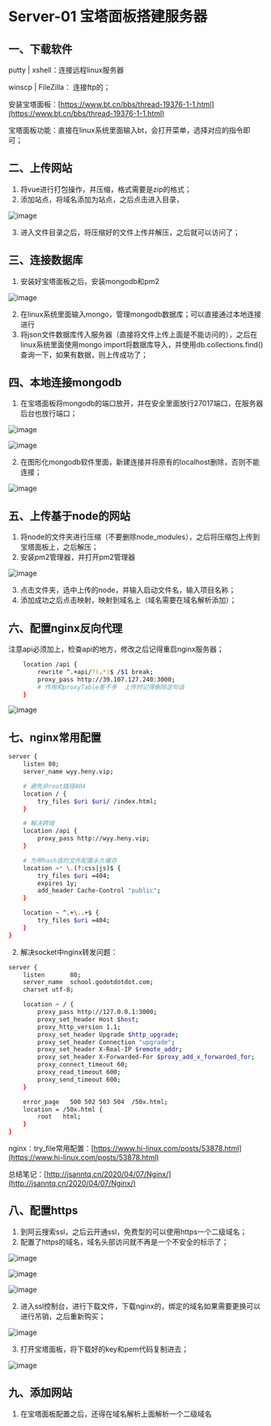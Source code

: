 # Server-01 宝塔面板搭建服务器
## 一、下载软件

putty | xshell：连接远程linux服务器

winscp | FileZilla： 连接ftp的；

安装宝塔面板：[https://www.bt.cn/bbs/thread-19376-1-1.html](https://www.bt.cn/bbs/thread-19376-1-1.html)

宝塔面板功能：直接在linux系统里面输入bt，会打开菜单，选择对应的指令即可；



## 二、上传网站
1. 将vue进行打包操作，并压缩，格式需要是zip的格式；
2. 添加站点，将域名添加为站点，之后点击进入目录，

![image](http://notecdn.heny.vip/images/server-01_宝塔面板搭建服务器-01.png)

3. 进入文件目录之后，将压缩好的文件上传并解压，之后就可以访问了；




## 三、连接数据库
1. 安装好宝塔面板之后，安装mongodb和pm2

![image](http://notecdn.heny.vip/images/server-01_宝塔面板搭建服务器-02.png)

2. 在linux系统里面输入mongo，管理mongodb数据库；可以直接通过本地连接进行
3. 将json文件数据库传入服务器（直接将文件上传上面是不能访问的），之后在linux系统里面使用mongo import将数据库导入，并使用db.collections.find()查询一下，如果有数据，则上传成功了；




## 四、本地连接mongodb
1. 在宝塔面板将mongodb的端口放开，并在安全里面放行27017端口，在服务器后台也放行端口；

![image](http://notecdn.heny.vip/images/server-01_宝塔面板搭建服务器-03.png)

![image](http://notecdn.heny.vip/images/server-01_宝塔面板搭建服务器-04.png)

2. 在图形化mongodb软件里面，新建连接并将原有的localhost删除，否则不能连接；

![image](http://notecdn.heny.vip/images/server-01_宝塔面板搭建服务器-05.png)



## 五、上传基于node的网站
1. 将node的文件夹进行压缩（不要删除node_modules），之后将压缩包上传到宝塔面板上，之后解压；
2. 安装pm2管理器，并打开pm2管理器

![image](http://notecdn.heny.vip/images/server-01_宝塔面板搭建服务器-06.png)

3. 点击文件夹，选中上传的node，并输入启动文件名，输入项目名称；
4. 添加成功之后点击映射，映射到域名上（域名需要在域名解析添加）；



## 六、配置nginx反向代理
注意api必须加上，检查api的地方，修改之后记得重启nginx服务器；
```sh
    location /api {
        rewrite ^.+api/?(.*)$ /$1 break;
        proxy_pass http://39.107.127.240:3000;
        # 作用和proxyTable差不多  上传时记得删除这句话
    }
```
![image](http://notecdn.heny.vip/images/server-01_宝塔面板搭建服务器-07.png)



## 七、nginx常用配置

```sh
server {
    listen 80;
    server_name wyy.heny.vip;

    # 避免非root路径404
    location / {
        try_files $uri $uri/ /index.html;
    }

    # 解决跨域
    location /api {
        proxy_pass http://wyy.heny.vip;
    }

    # 为带hash值的文件配置永久缓存
    location ~* \.(?:css|js)$ {
        try_files $uri =404;
        expires 1y;
        add_header Cache-Control "public";
    }

    location ~ ^.+\..+$ {
        try_files $uri =404;
    }
}
```
2. 解决socket中nginx转发问题：
```sh
server {
    listen       80;
    server_name  school.godotdotdot.com;
    charset utf-8;

    location ~ / {
        proxy_pass http://127.0.0.1:3000;
        proxy_set_header Host $host;
        proxy_http_version 1.1;
        proxy_set_header Upgrade $http_upgrade;
        proxy_set_header Connection "upgrade";
        proxy_set_header X-Real-IP $remote_addr;
        proxy_set_header X-Forwarded-For $proxy_add_x_forwarded_for;
        proxy_connect_timeout 60;
        proxy_read_timeout 600;
        proxy_send_timeout 600;
    }

    error_page   500 502 503 504  /50x.html;
    location = /50x.html {
        root   html;
    }
}
```

nginx：try_file常用配置：[https://www.hi-linux.com/posts/53878.html](https://www.hi-linux.com/posts/53878.html)

总结笔记：[http://jsanntq.cn/2020/04/07/Nginx/](http://jsanntq.cn/2020/04/07/Nginx/)



## 八、配置https

1. 到阿云搜索ssl，之后云开通ssl，免费型的可以使用https一个二级域名；
2. 配置了https的域名，域名头部访问就不再是一个不安全的标示了；

![image](http://notecdn.heny.vip/images/server-01_宝塔面板搭建服务器-08.png)

![image](http://notecdn.heny.vip/images/server-01_宝塔面板搭建服务器-09.png)

![image](http://notecdn.heny.vip/images/server-01_宝塔面板搭建服务器-10.png)


2. 进入ssl控制台，进行下载文件，下载nginx的，绑定的域名如果需要更换可以进行吊销，之后重新购买；

![image](http://notecdn.heny.vip/images/server-01_宝塔面板搭建服务器-11.png)

3. 打开宝塔面板，将下载好的key和pem代码复制进去；

![image](http://notecdn.heny.vip/images/server-01_宝塔面板搭建服务器-12.png)




## 九、添加网站
1. 在宝塔面板配置之后，还得在域名解析上面解析一个二级域名

